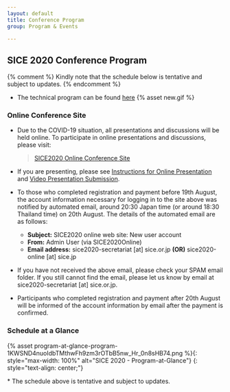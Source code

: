 ```yaml
---
layout: default
title: Conference Program
group: Program & Events

---
```


## SICE 2020 Conference Program

{% comment %}
Kindly note that the schedule below is tentative and subject to updates.
{% endcomment %}

- The technical program can be found [here](https://controls.papercept.net/conferences/conferences/SICE20/program/) {% asset new.gif %}

### Online Conference Site

- Due to the COVID-19 situation, all presentations and discussions will be held online. To participate in online presentations and discussions, please visit:

  > [SICE2020 Online Conference Site](https://sice2020-online.sice.jp)

- If you are presenting, please see [Instructions for Online Presentation](instruction-presentation.html) and [Video Presentation Submission](video-submission.html).
- To those who completed registration and payment before 19th August, the account information necessary for logging in to the site above was notified by automated email, around 20:30 Japan time (or around 18:30 Thailand time) on 20th August. The details of the automated email are as follows: 
    - **Subject:** SICE2020 online web site: New user account 
    - **From:** Admin User (via SICE2020Online) 
    - **Email address:** sice2020-secretariat [at] sice.or.jp **(OR)** sice2020-online [at] sice.jp
- If you have not received the above email, please check your SPAM email folder. If you still cannot find the email, please let us know by email at sice2020-secretariat [at] sice.or.jp.
- Participants who completed registration and payment after 20th August will be informed of the account information by email after the payment is confirmed.


### Schedule at a Glance

{% asset program-at-glance-program-1KWSND4nuoIdbTMthwFh9zm3rOTbB5nw_Hr_0n8sHB74.png %}{: style="max-width: 100%" alt="SICE 2020 - Program-at-Glance"}
{: style="text-align: center;"}

\* The schedule above is tentative and subject to updates.